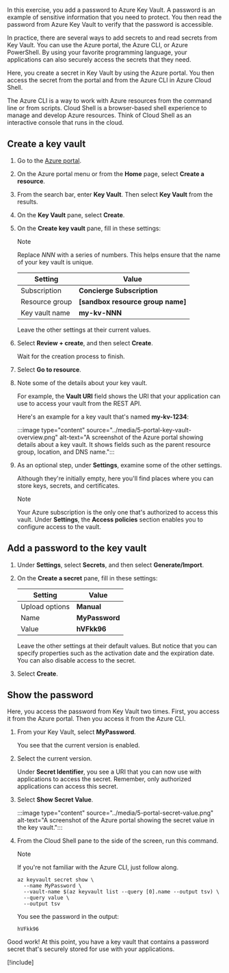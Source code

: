 In this exercise, you add a password to Azure Key Vault. A password is an example of sensitive information that you need to protect. You then read the password from Azure Key Vault to verify that the password is accessible.

In practice, there are several ways to add secrets to and read secrets from Key Vault. You can use the Azure portal, the Azure CLI, or Azure PowerShell. By using your favorite programming language, your applications can also securely access the secrets that they need.

Here, you create a secret in Key Vault by using the Azure portal. You then access the secret from the portal and from the Azure CLI in Azure Cloud Shell.

The Azure CLI is a way to work with Azure resources from the command line or from scripts. Cloud Shell is a browser-based shell experience to manage and develop Azure resources. Think of Cloud Shell as an interactive console that runs in the cloud.

## Create a key vault

1. Go to the [Azure portal](https://portal.azure.com/learn.docs.microsoft.com?azure-portal=true).

1. On the Azure portal menu or from the **Home** page, select **Create a resource**.

1. From the search bar, enter **Key Vault**. Then select **Key Vault** from the results.

1. On the **Key Vault** pane, select **Create**.

1. On the **Create key vault** pane, fill in these settings:

    > [!NOTE]
    > Replace *NNN* with a series of numbers. This helps ensure that the name of your key vault is unique.

    | Setting | Value |
    | --- | --- |
    | Subscription | **Concierge Subscription** |
    | Resource group | **<rgn>[sandbox resource group name]</rgn>** |
    | Key vault name | **my-kv-NNN** |

    Leave the other settings at their current values.

1. Select **Review + create**, and then select **Create**.

    Wait for the creation process to finish.

1. Select **Go to resource**.

1. Note some of the details about your key vault.

    For example, the **Vault URI** field shows the URI that your application can use to access your vault from the REST API.

    Here's an example for a key vault that's named **my-kv-1234**:

    :::image type="content" source="../media/5-portal-key-vault-overview.png" alt-text="A screenshot of the Azure portal showing details about a key vault. It shows fields such as the parent resource group, location, and DNS name.":::

1. As an optional step, under **Settings**, examine some of the other settings.

    Although they're initially empty, here you'll find places where you can store keys, secrets, and certificates.

    > [!NOTE]
    > Your Azure subscription is the only one that's authorized to access this vault. Under **Settings**, the **Access policies** section enables you to configure access to the vault.

## Add a password to the key vault

1. Under **Settings**, select **Secrets**, and then select **Generate/Import**.
1. On the **Create a secret** pane, fill in these settings:

    | Setting | Value |
    | --- | --- |
    | Upload options | **Manual** |
    | Name | **MyPassword** |
    | Value | **hVFkk96** |

    Leave the other settings at their default values. But notice that you can specify properties such as the activation date and the expiration date. You can also disable access to the secret.

1. Select **Create**.

## Show the password

Here, you access the password from Key Vault two times. First, you access it from the Azure portal. Then you access it from the Azure CLI.

1. From your Key Vault, select **MyPassword**.

    You see that the current version is enabled.

1. Select the current version.

    Under **Secret Identifier**, you see a URI that you can now use with applications to access the secret. Remember, only authorized applications can access this secret.

1. Select **Show Secret Value**.

    :::image type="content" source="../media/5-portal-secret-value.png" alt-text="A screenshot of the Azure portal showing the secret value in the key vault.":::

1. From the Cloud Shell pane to the side of the screen, run this command.

    > [!NOTE]
    > If you're not familiar with the Azure CLI, just follow along.

    ```azurecli
    az keyvault secret show \
      --name MyPassword \
      --vault-name $(az keyvault list --query [0].name --output tsv) \
      --query value \
      --output tsv
    ```

    You see the password in the output:

    ```output
    hVFkk96
    ```

Good work! At this point, you have a key vault that contains a password secret that's securely stored for use with your applications.

[!include[](../../../includes/azure-sandbox-cleanup.md)]
